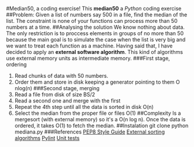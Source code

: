 #Median50, a coding exercise!
This **median50** a *Python* coding exercise
##Problem:
Given a list of numbers say 500 in a file, find the median of the list. The constraint is none of your functions can process more than 50 numbers at a time.
##Analysing the solution
We know nothing about data. The only restriction is to proccess elements in groups of no more than 50 because the main goal is to simulate the case when the list is very big and we want to treat each function as a machine.
Having said that, I have decided to apply an **external software algorithm**. This kind of algorithms use external memory units as intermediate memory. 
###First stage, ordering
1. Read chunks of data with 50 numbers.
2. Order them and store in disk keeping a generator pointing to them O nlog(n)
###Second stage, merging
3. Read a file from disk of size BS/2
4. Read a second one and merge with the first
5. Repeat the 4th step until all the data is sorted in disk O(n)
6. Select the median from the proper file or files O(1)
##Complexity
Is a mergesort (with external memory) so it's a O(n log n). Once the data is ordered, it takes O(1) to fetch the median.
##Instalation
git clone
python mediana.py
###References
[PEP8 Style Guide](http://legacy.python.org/dev/peps/pep-0008/)
[External sorting algorithms](http://en.wikipedia.org/wiki/External_sorting)
[Pylint](http://www.pylint.org)
[Unit tests](http://docs.python-guide.org/en/latest/writing/tests/)
